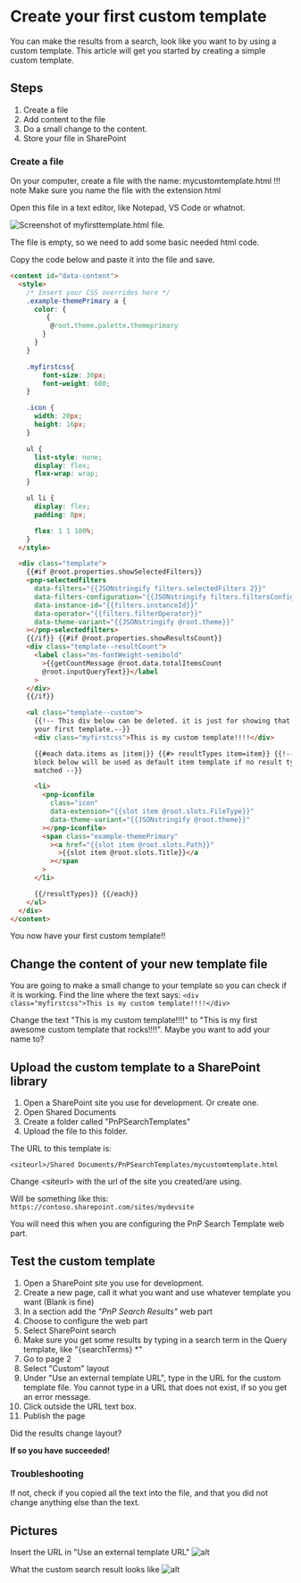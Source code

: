 # Create your first custom template

You can make the results from a search, look like you want to by using a custom template.
This article will get you started by creating a simple custom template.

## Steps

1. Create a file
1. Add content to the file
1. Do a small change to the content.
1. Store your file in SharePoint

### Create a file

On your computer, create a file with the name: mycustomtemplate.html
!!! note
    Make sure you name the file with the extension html

Open this file in a text editor, like Notepad, VS Code or whatnot.

![Screenshot of myfirsttemplate.html file.](assets\create-your-first-custom-template\myfirsttemplate-file-screenshot.png)

The file is empty, so we need to add some basic needed html code.

Copy the code below and paste it into the file and save.

```html
<content id="data-content">
  <style>
    /* Insert your CSS overrides here */
    .example-themePrimary a {
      color: {
         {
          @root.theme.palette.themeprimary
        }
      }
    }

    .myfirstcss{
        font-size: 30px;
        font-weight: 600;
    }

    .icon {
      width: 20px;
      height: 16px;
    }

    ul {
      list-style: none;
      display: flex;
      flex-wrap: wrap;
    }

    ul li {
      display: flex;
      padding: 8px;

      flex: 1 1 100%;
    }
  </style>

  <div class="template">
    {{#if @root.properties.showSelectedFilters}}
    <pnp-selectedfilters
      data-filters="{{JSONstringify filters.selectedFilters 2}}"
      data-filters-configuration="{{JSONstringify filters.filtersConfiguration 2}}"
      data-instance-id="{{filters.instanceId}}"
      data-operator="{{filters.filterOperator}}"
      data-theme-variant="{{JSONstringify @root.theme}}"
    ></pnp-selectedfilters>
    {{/if}} {{#if @root.properties.showResultsCount}}
    <div class="template--resultCount">
      <label class="ms-fontWeight-semibold"
        >{{getCountMessage @root.data.totalItemsCount
        @root.inputQueryText}}</label
      >
    </div>
    {{/if}}

    <ul class="template--custom">
      {{!-- This div below can be deleted. it is just for showing that is is
      your first template.--}}
      <div class="myfirstcss">This is my custom template!!!!</div>

      {{#each data.items as |item|}} {{#> resultTypes item=item}} {{!-- The
      block below will be used as default item template if no result types
      matched --}}

      <li>
        <pnp-iconfile
          class="icon"
          data-extension="{{slot item @root.slots.FileType}}"
          data-theme-variant="{{JSONstringify @root.theme}}"
        ></pnp-iconfile>
        <span class="example-themePrimary"
          ><a href="{{slot item @root.slots.Path}}"
            >{{slot item @root.slots.Title}}</a
          ></span
        >
      </li>

      {{/resultTypes}} {{/each}}
    </ul>
  </div>
</content>

```

You now have your first custom template!!

## Change the content of your new template file

You are going to make a small change to your template so you can check if it is working.
Find the line where the text says: `<div class="myfirstcss">This is my custom template!!!!</div>`

Change the text "This is my custom template!!!!" to "This is my first awesome custom template that rocks!!!!". Maybe you want to add your name to?

## Upload the custom template to a SharePoint library

1. Open a SharePoint site you use for development. Or create one.
2. Open Shared Documents
3. Create a folder called "PnPSearchTemplates"
4. Upload the file to this folder.

The URL to this template is:

`<siteurl>/Shared Documents/PnPSearchTemplates/mycustomtemplate.html`

Change <siteurl\> with the url of the site you created/are using.

Will be something like this: `https://contoso.sharepoint.com/sites/mydevsite`

You will need this when you are configuring the PnP Search Template web part.

## Test the custom template

1. Open a SharePoint site you use for development.
2. Create a new page, call it what you want and use whatever template you want (Blank is fine)
3. In a section add the *"PnP Search Results"* web part
4. Choose to configure the web part
5. Select SharePoint search
6. Make sure you get some results by typing in a search term in the Query template, like "{searchTerms} *"
7. Go to page 2
8. Select "Custom" layout
9. Under "Use an external template URL", type in the URL for the custom template file. You cannot type in a URL that does not exist, if so you get an error message.
10. Click outside the URL text box.
11. Publish the page

Did the results change layout?

**If so you have succeeded!**

### Troubleshooting

If not, check if you copied all the text into the file, and that you did not change anything else than the text.

## Pictures

Insert the URL in "Use an external template URL"
![alt](assets\create-your-first-custom-template\Insert-External-Url-for-custom-template.png)

What the custom search result looks like
![alt](assets\create-your-first-custom-template\Custom-Search-Results-example.png)
